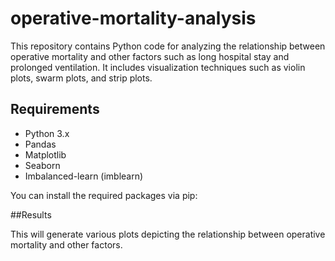 # operative-mortality-analysis
This repository contains Python code for analyzing the relationship between operative mortality and other factors such as long hospital stay and prolonged ventilation. It includes visualization techniques such as violin plots, swarm plots, and strip plots.

## Requirements
- Python 3.x
- Pandas
- Matplotlib
- Seaborn
- Imbalanced-learn (imblearn)

You can install the required packages via pip:

##Results

This will generate various plots depicting the relationship between operative mortality and other factors.

